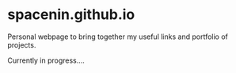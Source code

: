 # spacenin.github.io
Personal webpage to bring together my useful links and portfolio of projects. 

Currently in progress....
